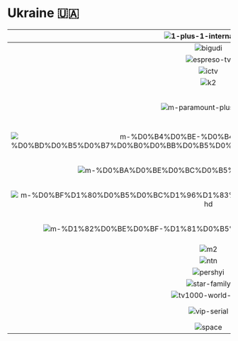# Ukraine 🇺🇦

| ![1-plus-1-international] | ![1-plus-1-marafon] | ![1-plus-1] | ![1-plus-1-ukraina] | ![2-plus-2] | ![24-kanal] |
|:---:|:---:|:---:|:---:|:---:|:---:|
| ![bigudi] | ![bolt] | ![channel5] | ![dim] | ![enter-film] | ![epic-drama] |
| ![espreso-tv] | ![film-drama] | ![filmbox-arthouse] | ![filmbox] | ![fox] | ![freedom] |
| ![ictv] | ![ictv-ukraine] | ![ictv2] | ![inter-plus] | ![inter] | ![k1] |
| ![k2] | ![kvartal-tv] | ![m-movie-hit-hd] | ![m-paramount-plus-2-hd] | ![m-paramount-plus-3-hd] | ![m-paramount-plus-4-hd] |
| ![m-paramount-plus-5-hd] | ![m-paramount-plus-hd] | ![m-series-top-2] | ![m-%D0%B1%D0%BE%D0%B9%D0%BE%D0%B2%D0%B8%D0%BA-hd] | ![m-%D0%B4%D0%B8%D0%BA%D0%B0-%D1%80%D0%BE%D0%B7%D0%B0] | ![m-%D0%B4%D0%B8%D0%BA%D0%B8%D0%B9-%D0%B0%D0%BD%D0%B3%D0%B5%D0%BB-hd] |
| ![m-%D0%B4%D0%BE-%D0%B4%D0%BD%D1%8F-%D0%BD%D0%B5%D0%B7%D0%B0%D0%BB%D0%B5%D0%B6%D0%BD%D0%BE%D1%81%D1%82%D1%96] | ![m-%D0%B4%D0%BE%D0%BA%D1%82%D0%BE%D1%80-%D1%85%D0%B0%D1%83%D1%81] | ![m-%D0%B4%D0%BE%D0%BA%D1%83%D0%BC%D0%B5%D0%BD%D1%82%D0%B0%D0%BB%D1%8C%D0%BD%D0%B5-%D0%BA%D1%96%D0%BD%D0%BE-hd] | ![m-%D0%B4%D1%80%D0%B0%D0%BC%D0%B0-hd] | ![m-%D0%B5%D0%BF%D0%BE%D1%85%D0%B0-hd] | ![m-%D0%B6%D0%B0%D1%85%D0%B8-hd] |
| ![m-%D0%BA%D0%BE%D0%BC%D0%B5%D0%B4%D1%96%D1%8F-hd] | ![m-%D0%BA%D1%96%D0%BD%D0%BE] | ![m-%D0%BA%D1%96%D0%BD%D0%BE-%D0%B7%D0%B2%D1%83%D1%87%D0%B8%D1%82%D1%8C-hd] | ![m-%D0%BA%D1%96%D0%BD%D0%BE%D1%85%D1%96%D1%82-hd] | ![m-%D0%BC%D0%B5%D0%B3%D0%B0%D1%85%D1%96%D1%82-hd] | ![m-%D0%BF%D1%80%D0%B0%D0%B9%D0%BC-hd] |
| ![m-%D0%BF%D1%80%D0%B5%D0%BC%D1%96%D1%83%D0%BC-%D0%BA%D1%96%D0%BD%D0%BE-hd] | ![m-%D1%80%D0%BE%D0%BC%D0%B0%D0%BD%D1%82%D0%B8%D0%BA%D0%B0-hd] | ![m-%D1%81%D0%B2%D0%B0%D1%82%D0%B8-hd] | ![m-%D1%81%D0%B5%D1%80%D1%96%D0%B0%D0%BB-%D0%BC%D0%B5%D0%BB%D0%BE%D0%B4%D1%80%D0%B0%D0%BC%D0%B0-hd] | ![m-%D1%81%D0%B5%D1%80%D1%96%D0%B0%D0%BB-%D1%82%D0%BE%D0%BF-hd] | ![m-%D1%82%D0%BE%D0%BF-hd] |
| ![m-%D1%82%D0%BE%D0%BF-%D1%81%D0%B5%D1%80%D1%96%D0%B0%D0%BB-hd] | ![m-%D1%82%D1%80%D0%B8%D0%BB%D0%B5%D1%80-hd] | ![m-%D1%84%D0%B0%D0%BD%D1%82%D0%B0%D1%81%D1%82%D0%B8%D0%BA%D0%B0-hd] | ![m-%D1%89%D0%BE-%D0%BF%D0%BE%D0%B4%D0%B8%D0%B2%D0%B8%D1%82%D0%B8%D1%81%D1%8F] | ![m-%D1%96%D1%81%D1%82%D0%BE%D1%80%D1%96%D1%97-hd] | ![m1] |
| ![m2] | ![mega] | ![nickelodeon-ukraine] | ![nlo-tv-1] | ![nlo-tv-2] | ![novyi-kanal] |
| ![ntn] | ![oce] | ![ost-west-24] | ![ost-west] | ![paramount-channel] | ![paramount-comedy] |
| ![pershyi] | ![pixel-tv] | ![plusplus] | ![pryamiy-kanal] | ![rada-tv] | ![star-cinema] |
| ![star-family] | ![stb] | ![suspilne-kultura] | ![tet] | ![tv1000-action] | ![tv1000] |
| ![tv1000-world-kino] | ![ukraine-1] | ![ukraine-2] | ![unian] | ![vip-comedy] | ![vip-megahit] |
| ![vip-serial] | ![zoom] | ![%D0%B4%D0%B8%D0%B2%D0%B8%D1%81%D1%8C-%D1%8F%D0%BA-%D1%87%D1%83%D1%82%D0%BD%D0%BE] | ![%D0%B4%D0%BE%D1%80%D0%B0%D0%BC%D0%B0] |  |  |
| ![space] | ![space] | ![space] | ![space] | ![space] | ![space] |

[1-plus-1-international]:https://raw.githubusercontent.com/tv-logo/tv-logos/main/countries/ukraine/1-plus-1-international-ua.png
[1-plus-1-marafon]:https://raw.githubusercontent.com/tv-logo/tv-logos/main/countries/ukraine/1-plus-1-marafon-ua.png
[1-plus-1]:https://raw.githubusercontent.com/tv-logo/tv-logos/main/countries/ukraine/1-plus-1-ua.png
[1-plus-1-ukraina]:https://raw.githubusercontent.com/tv-logo/tv-logos/main/countries/ukraine/1-plus-1-ukraina-ua.png
[2-plus-2]:https://raw.githubusercontent.com/tv-logo/tv-logos/main/countries/ukraine/2-plus-2-ua.png
[24-kanal]:https://raw.githubusercontent.com/tv-logo/tv-logos/main/countries/ukraine/24-kanal-ua.png
[bigudi]:https://raw.githubusercontent.com/tv-logo/tv-logos/main/countries/ukraine/bigudi-ua.png
[bolt]:https://raw.githubusercontent.com/tv-logo/tv-logos/main/countries/ukraine/bolt-ua.png
[channel5]:https://raw.githubusercontent.com/tv-logo/tv-logos/main/countries/ukraine/channel5-ua.png
[dim]:https://raw.githubusercontent.com/tv-logo/tv-logos/main/countries/ukraine/dim-ua.png
[enter-film]:https://raw.githubusercontent.com/tv-logo/tv-logos/main/countries/ukraine/enter-film-ua.png
[epic-drama]:https://raw.githubusercontent.com/tv-logo/tv-logos/main/countries/ukraine/epic-drama-ua.png
[espreso-tv]:https://raw.githubusercontent.com/tv-logo/tv-logos/main/countries/ukraine/espreso-tv-ua.png
[film-drama]:https://raw.githubusercontent.com/tv-logo/tv-logos/main/countries/ukraine/film-ua-drama-ua.png
[filmbox-arthouse]:https://raw.githubusercontent.com/tv-logo/tv-logos/main/countries/ukraine/filmbox-arthouse-ua.png
[filmbox]:https://raw.githubusercontent.com/tv-logo/tv-logos/main/countries/ukraine/filmbox-ua.png
[fox]:https://raw.githubusercontent.com/tv-logo/tv-logos/main/countries/ukraine/fox-ua.png
[freedom]:https://raw.githubusercontent.com/tv-logo/tv-logos/main/countries/ukraine/freedom-ua.png
[ictv]:https://raw.githubusercontent.com/tv-logo/tv-logos/main/countries/ukraine/ictv-ua.png
[ictv-ukraine]:https://raw.githubusercontent.com/tv-logo/tv-logos/main/countries/ukraine/ictv-ukraine-ua.png
[ictv2]:https://raw.githubusercontent.com/tv-logo/tv-logos/main/countries/ukraine/ictv2-ua.png
[inter-plus]:https://raw.githubusercontent.com/tv-logo/tv-logos/main/countries/ukraine/inter-plus-ua.png
[inter]:https://raw.githubusercontent.com/tv-logo/tv-logos/main/countries/ukraine/inter-ua.png
[k1]:https://raw.githubusercontent.com/tv-logo/tv-logos/main/countries/ukraine/k1-ua.png
[k2]:https://raw.githubusercontent.com/tv-logo/tv-logos/main/countries/ukraine/k2-ua.png
[kvartal-tv]:https://raw.githubusercontent.com/tv-logo/tv-logos/main/countries/ukraine/kvartal-tv-ua.png
[m-movie-hit-hd]:https://raw.githubusercontent.com/tv-logo/tv-logos/main/countries/ukraine/m-movie-hit-hd-ua.png
[m-paramount-plus-2-hd]:https://raw.githubusercontent.com/tv-logo/tv-logos/main/countries/ukraine/m-paramount-plus-2-hd-ua.png
[m-paramount-plus-3-hd]:https://raw.githubusercontent.com/tv-logo/tv-logos/main/countries/ukraine/m-paramount-plus-3-hd-ua.png
[m-paramount-plus-4-hd]:https://raw.githubusercontent.com/tv-logo/tv-logos/main/countries/ukraine/m-paramount-plus-4-hd-ua.png
[m-paramount-plus-5-hd]:https://raw.githubusercontent.com/tv-logo/tv-logos/main/countries/ukraine/m-paramount-plus-5-hd-ua.png
[m-paramount-plus-hd]:https://raw.githubusercontent.com/tv-logo/tv-logos/main/countries/ukraine/m-paramount-plus-hd-ua.png
[m-series-top-2]:https://raw.githubusercontent.com/tv-logo/tv-logos/main/countries/ukraine/m-series-top-2-ua.png
[m-%D0%B1%D0%BE%D0%B9%D0%BE%D0%B2%D0%B8%D0%BA-hd]:https://raw.githubusercontent.com/tv-logo/tv-logos/main/countries/ukraine/m-%D0%B1%D0%BE%D0%B9%D0%BE%D0%B2%D0%B8%D0%BA-hd-ua.png
[m-%D0%B4%D0%B8%D0%BA%D0%B0-%D1%80%D0%BE%D0%B7%D0%B0]:https://raw.githubusercontent.com/tv-logo/tv-logos/main/countries/ukraine/m-%D0%B4%D0%B8%D0%BA%D0%B0-%D1%80%D0%BE%D0%B7%D0%B0-ua.png
[m-%D0%B4%D0%B8%D0%BA%D0%B8%D0%B9-%D0%B0%D0%BD%D0%B3%D0%B5%D0%BB-hd]:https://raw.githubusercontent.com/tv-logo/tv-logos/main/countries/ukraine/m-%D0%B4%D0%B8%D0%BA%D0%B8%D0%B9-%D0%B0%D0%BD%D0%B3%D0%B5%D0%BB-hd-ua.png
[m-%D0%B4%D0%BE-%D0%B4%D0%BD%D1%8F-%D0%BD%D0%B5%D0%B7%D0%B0%D0%BB%D0%B5%D0%B6%D0%BD%D0%BE%D1%81%D1%82%D1%96]:https://raw.githubusercontent.com/tv-logo/tv-logos/main/countries/ukraine/m-%D0%B4%D0%BE-%D0%B4%D0%BD%D1%8F-%D0%BD%D0%B5%D0%B7%D0%B0%D0%BB%D0%B5%D0%B6%D0%BD%D0%BE%D1%81%D1%82%D1%96-ua.png
[m-%D0%B4%D0%BE%D0%BA%D1%82%D0%BE%D1%80-%D1%85%D0%B0%D1%83%D1%81]:https://raw.githubusercontent.com/tv-logo/tv-logos/main/countries/ukraine/m-%D0%B4%D0%BE%D0%BA%D1%82%D0%BE%D1%80-%D1%85%D0%B0%D1%83%D1%81-ua.png
[m-%D0%B4%D0%BE%D0%BA%D1%83%D0%BC%D0%B5%D0%BD%D1%82%D0%B0%D0%BB%D1%8C%D0%BD%D0%B5-%D0%BA%D1%96%D0%BD%D0%BE-hd]:https://raw.githubusercontent.com/tv-logo/tv-logos/main/countries/ukraine/m-%D0%B4%D0%BE%D0%BA%D1%83%D0%BC%D0%B5%D0%BD%D1%82%D0%B0%D0%BB%D1%8C%D0%BD%D0%B5-%D0%BA%D1%96%D0%BD%D0%BE-hd-ua.png
[m-%D0%B4%D1%80%D0%B0%D0%BC%D0%B0-hd]:https://raw.githubusercontent.com/tv-logo/tv-logos/main/countries/ukraine/m-%D0%B4%D1%80%D0%B0%D0%BC%D0%B0-hd-ua.png
[m-%D0%B5%D0%BF%D0%BE%D1%85%D0%B0-hd]:https://raw.githubusercontent.com/tv-logo/tv-logos/main/countries/ukraine/m-%D0%B5%D0%BF%D0%BE%D1%85%D0%B0-hd-ua.png
[m-%D0%B6%D0%B0%D1%85%D0%B8-hd]:https://raw.githubusercontent.com/tv-logo/tv-logos/main/countries/ukraine/m-%D0%B6%D0%B0%D1%85%D0%B8-hd-ua.png
[m-%D0%BA%D0%BE%D0%BC%D0%B5%D0%B4%D1%96%D1%8F-hd]:https://raw.githubusercontent.com/tv-logo/tv-logos/main/countries/ukraine/m-%D0%BA%D0%BE%D0%BC%D0%B5%D0%B4%D1%96%D1%8F-hd-ua.png
[m-%D0%BA%D1%96%D0%BD%D0%BE]:https://raw.githubusercontent.com/tv-logo/tv-logos/main/countries/ukraine/m-%D0%BA%D1%96%D0%BD%D0%BE-ua-ua.png
[m-%D0%BA%D1%96%D0%BD%D0%BE-%D0%B7%D0%B2%D1%83%D1%87%D0%B8%D1%82%D1%8C-hd]:https://raw.githubusercontent.com/tv-logo/tv-logos/main/countries/ukraine/m-%D0%BA%D1%96%D0%BD%D0%BE-%D0%B7%D0%B2%D1%83%D1%87%D0%B8%D1%82%D1%8C-hd-ua.png
[m-%D0%BA%D1%96%D0%BD%D0%BE%D1%85%D1%96%D1%82-hd]:https://raw.githubusercontent.com/tv-logo/tv-logos/main/countries/ukraine/m-%D0%BA%D1%96%D0%BD%D0%BE%D1%85%D1%96%D1%82-hd-ua.png
[m-%D0%BC%D0%B5%D0%B3%D0%B0%D1%85%D1%96%D1%82-hd]:https://raw.githubusercontent.com/tv-logo/tv-logos/main/countries/ukraine/m-%D0%BC%D0%B5%D0%B3%D0%B0%D1%85%D1%96%D1%82-hd-ua.png
[m-%D0%BF%D1%80%D0%B0%D0%B9%D0%BC-hd]:https://raw.githubusercontent.com/tv-logo/tv-logos/main/countries/ukraine/m-%D0%BF%D1%80%D0%B0%D0%B9%D0%BC-hd-ua.png
[m-%D0%BF%D1%80%D0%B5%D0%BC%D1%96%D1%83%D0%BC-%D0%BA%D1%96%D0%BD%D0%BE-hd]:https://raw.githubusercontent.com/tv-logo/tv-logos/main/countries/ukraine/m-%D0%BF%D1%80%D0%B5%D0%BC%D1%96%D1%83%D0%BC-%D0%BA%D1%96%D0%BD%D0%BE-hd-ua.png
[m-%D1%80%D0%BE%D0%BC%D0%B0%D0%BD%D1%82%D0%B8%D0%BA%D0%B0-hd]:https://raw.githubusercontent.com/tv-logo/tv-logos/main/countries/ukraine/m-%D1%80%D0%BE%D0%BC%D0%B0%D0%BD%D1%82%D0%B8%D0%BA%D0%B0-hd-ua.png
[m-%D1%81%D0%B2%D0%B0%D1%82%D0%B8-hd]:https://raw.githubusercontent.com/tv-logo/tv-logos/main/countries/ukraine/m-%D1%81%D0%B2%D0%B0%D1%82%D0%B8-hd-ua.png
[m-%D1%81%D0%B5%D1%80%D1%96%D0%B0%D0%BB-%D0%BC%D0%B5%D0%BB%D0%BE%D0%B4%D1%80%D0%B0%D0%BC%D0%B0-hd]:https://raw.githubusercontent.com/tv-logo/tv-logos/main/countries/ukraine/m-%D1%81%D0%B5%D1%80%D1%96%D0%B0%D0%BB-%D0%BC%D0%B5%D0%BB%D0%BE%D0%B4%D1%80%D0%B0%D0%BC%D0%B0-hd-ua.png
[m-%D1%81%D0%B5%D1%80%D1%96%D0%B0%D0%BB-%D1%82%D0%BE%D0%BF-hd]:https://raw.githubusercontent.com/tv-logo/tv-logos/main/countries/ukraine/m-%D1%81%D0%B5%D1%80%D1%96%D0%B0%D0%BB-%D1%82%D0%BE%D0%BF-hd-ua.png
[m-%D1%82%D0%BE%D0%BF-hd]:https://raw.githubusercontent.com/tv-logo/tv-logos/main/countries/ukraine/m-%D1%82%D0%BE%D0%BF-hd-ua.png
[m-%D1%82%D0%BE%D0%BF-%D1%81%D0%B5%D1%80%D1%96%D0%B0%D0%BB-hd]:https://raw.githubusercontent.com/tv-logo/tv-logos/main/countries/ukraine/m-%D1%82%D0%BE%D0%BF-%D1%81%D0%B5%D1%80%D1%96%D0%B0%D0%BB-hd-ua.png
[m-%D1%82%D1%80%D0%B8%D0%BB%D0%B5%D1%80-hd]:https://raw.githubusercontent.com/tv-logo/tv-logos/main/countries/ukraine/m-%D1%82%D1%80%D0%B8%D0%BB%D0%B5%D1%80-hd-ua.png
[m-%D1%84%D0%B0%D0%BD%D1%82%D0%B0%D1%81%D1%82%D0%B8%D0%BA%D0%B0-hd]:https://raw.githubusercontent.com/tv-logo/tv-logos/main/countries/ukraine/m-%D1%84%D0%B0%D0%BD%D1%82%D0%B0%D1%81%D1%82%D0%B8%D0%BA%D0%B0-hd-ua.png
[m-%D1%89%D0%BE-%D0%BF%D0%BE%D0%B4%D0%B8%D0%B2%D0%B8%D1%82%D0%B8%D1%81%D1%8F]:https://raw.githubusercontent.com/tv-logo/tv-logos/main/countries/ukraine/m-%D1%89%D0%BE-%D0%BF%D0%BE%D0%B4%D0%B8%D0%B2%D0%B8%D1%82%D0%B8%D1%81%D1%8F-ua.png
[m-%D1%96%D1%81%D1%82%D0%BE%D1%80%D1%96%D1%97-hd]:https://raw.githubusercontent.com/tv-logo/tv-logos/main/countries/ukraine/m-%D1%96%D1%81%D1%82%D0%BE%D1%80%D1%96%D1%97-hd-ua.png
[m1]:https://raw.githubusercontent.com/tv-logo/tv-logos/main/countries/ukraine/m1-ua.png
[m2]:https://raw.githubusercontent.com/tv-logo/tv-logos/main/countries/ukraine/m2-ua.png
[mega]:https://raw.githubusercontent.com/tv-logo/tv-logos/main/countries/ukraine/mega-ua.png
[nickelodeon-ukraine]:https://raw.githubusercontent.com/tv-logo/tv-logos/main/countries/ukraine/nickelodeon-ukraine-ua.png
[nlo-tv-1]:https://raw.githubusercontent.com/tv-logo/tv-logos/main/countries/ukraine/nlo-tv-1-ua.png
[nlo-tv-2]:https://raw.githubusercontent.com/tv-logo/tv-logos/main/countries/ukraine/nlo-tv-2-ua.png
[novyi-kanal]:https://raw.githubusercontent.com/tv-logo/tv-logos/main/countries/ukraine/novyi-kanal-ua.png
[ntn]:https://raw.githubusercontent.com/tv-logo/tv-logos/main/countries/ukraine/ntn-ua.png
[oce]:https://raw.githubusercontent.com/tv-logo/tv-logos/main/countries/ukraine/oce-ua.png
[ost-west-24]:https://raw.githubusercontent.com/tv-logo/tv-logos/main/countries/ukraine/ost-west-24-ua.png
[ost-west]:https://raw.githubusercontent.com/tv-logo/tv-logos/main/countries/ukraine/ost-west-ua.png
[paramount-channel]:https://raw.githubusercontent.com/tv-logo/tv-logos/main/countries/ukraine/paramount-channel-ua.png
[paramount-comedy]:https://raw.githubusercontent.com/tv-logo/tv-logos/main/countries/ukraine/paramount-comedy-ua.png
[pershyi]:https://raw.githubusercontent.com/tv-logo/tv-logos/main/countries/ukraine/pershyi-ua.png
[pixel-tv]:https://raw.githubusercontent.com/tv-logo/tv-logos/main/countries/ukraine/pixel-tv-ua.png
[plusplus]:https://raw.githubusercontent.com/tv-logo/tv-logos/main/countries/ukraine/plusplus-ua.png
[pryamiy-kanal]:https://raw.githubusercontent.com/tv-logo/tv-logos/main/countries/ukraine/pryamiy-kanal-ua.png
[rada-tv]:https://raw.githubusercontent.com/tv-logo/tv-logos/main/countries/ukraine/rada-tv-ua.png
[star-cinema]:https://raw.githubusercontent.com/tv-logo/tv-logos/main/countries/ukraine/star-cinema-ua.png
[star-family]:https://raw.githubusercontent.com/tv-logo/tv-logos/main/countries/ukraine/star-family-ua.png
[stb]:https://raw.githubusercontent.com/tv-logo/tv-logos/main/countries/ukraine/stb-ua.png
[suspilne-kultura]:https://raw.githubusercontent.com/tv-logo/tv-logos/main/countries/ukraine/suspilne-kultura-ua.png
[tet]:https://raw.githubusercontent.com/tv-logo/tv-logos/main/countries/ukraine/tet-ua.png
[tv1000-action]:https://raw.githubusercontent.com/tv-logo/tv-logos/main/countries/ukraine/tv1000-action-ua.png
[tv1000]:https://raw.githubusercontent.com/tv-logo/tv-logos/main/countries/ukraine/tv1000-ua.png
[tv1000-world-kino]:https://raw.githubusercontent.com/tv-logo/tv-logos/main/countries/ukraine/tv1000-world-kino-ua.png
[ukraine-1]:https://raw.githubusercontent.com/tv-logo/tv-logos/main/countries/ukraine/ukraine-1-ua.png
[ukraine-2]:https://raw.githubusercontent.com/tv-logo/tv-logos/main/countries/ukraine/ukraine-2-ua.png
[unian]:https://raw.githubusercontent.com/tv-logo/tv-logos/main/countries/ukraine/unian-ua.png
[vip-comedy]:https://raw.githubusercontent.com/tv-logo/tv-logos/main/countries/ukraine/vip-comedy-ua.png
[vip-megahit]:https://raw.githubusercontent.com/tv-logo/tv-logos/main/countries/ukraine/vip-megahit-ua.png
[vip-serial]:https://raw.githubusercontent.com/tv-logo/tv-logos/main/countries/ukraine/vip-serial-ua.png
[zoom]:https://raw.githubusercontent.com/tv-logo/tv-logos/main/countries/ukraine/zoom-ua.png
[%D0%B4%D0%B8%D0%B2%D0%B8%D1%81%D1%8C-%D1%8F%D0%BA-%D1%87%D1%83%D1%82%D0%BD%D0%BE]:https://raw.githubusercontent.com/tv-logo/tv-logos/main/countries/ukraine/%D0%B4%D0%B8%D0%B2%D0%B8%D1%81%D1%8C-%D1%8F%D0%BA-%D1%87%D1%83%D1%82%D0%BD%D0%BE-ua.png
[%D0%B4%D0%BE%D1%80%D0%B0%D0%BC%D0%B0]:https://raw.githubusercontent.com/tv-logo/tv-logos/main/countries/ukraine/%D0%B4%D0%BE%D1%80%D0%B0%D0%BC%D0%B0-ua.png

[Space]:https://raw.githubusercontent.com/tv-logo/tv-logos/main/misc/space-1500.png "Space"
